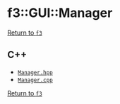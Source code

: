 # f3::GUI::Manager

[Return to `f3`](/docs/f3.md)

## C++

- [`Manager.hpp`](/src/f3/Manager.hpp)
- [`Manager.cpp`](/src/f3/Manager.cpp)

[Return to `f3`](/docs/f3.md)